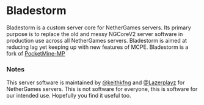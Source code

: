 # Bladestorm

Bladestorm is a custom server core for NetherGames servers. Its primary purpose is to replace the old and messy NGCoreV2 server software in production use across all NetherGames servers. Bladestorm is aimed at reducing lag yet keeping up with new features of MCPE. Bladestorm is a fork of [PocketMine-MP](https://github.com/pmmp/pocketmine-mp)

### Notes

This server software is maintained by [@keithkfng](https://github.com/keithkfng) and [@Lazerplayz](https://github.com/lazerplayz) for NetherGames servers. This is not software for everyone, this is software for our intended use. Hopefully you find it useful too.
